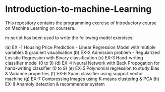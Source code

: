 # Introduction-to-machine-Learning
This repository contains the programming exercise of Introductory course on Machine Learning on coursera.

m-script has been used to write the following model exercises:

(a) EX -1 Housing Price Prediction -  Linear Regression Model with mutiple variables & gradient visualisation 
(b) EX-2 Admission problem - Regularized Losistic Regression with Binary classification
(c) EX-3 Hand-writing classifier model (0 to 9)
(d) EX-4 Neural Network with Back Propogation for hand-writing classifier (0 to 9)
(e) EX-5 Polynomial regression to study Bias & Variance properties
(f) EX-6 Spam classifier using support vector machine
(g) EX-7 Compressing Images using K-means clustering & PCA
(h) EX-8 Anamoly detection & recommender system

 
